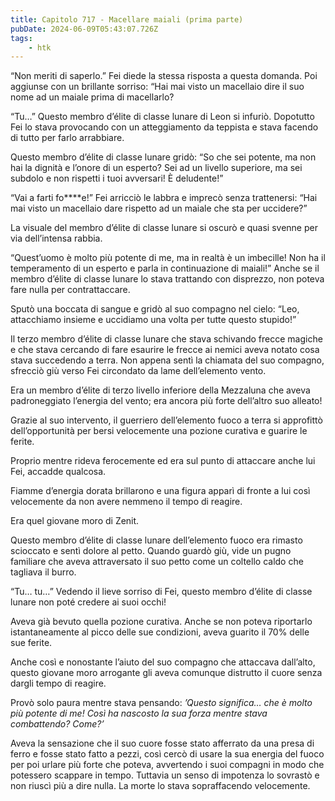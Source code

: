 ```yaml
---
title: Capitolo 717 - Macellare maiali (prima parte)
pubDate: 2024-06-09T05:43:07.726Z
tags:
    - htk
---
```


“Non meriti di saperlo.” Fei diede la stessa risposta a questa domanda. Poi aggiunse con un brillante sorriso: “Hai mai visto un macellaio dire il suo nome ad un maiale prima di macellarlo?

“Tu…” Questo membro d’élite di classe lunare di Leon si infuriò. Dopotutto Fei lo stava provocando con un atteggiamento da teppista e stava facendo di tutto per farlo arrabbiare.

Questo membro d’élite di classe lunare gridò: “So che sei potente, ma non hai la dignità e l’onore di un esperto? Sei ad un livello superiore, ma sei subdolo e non rispetti i tuoi avversari! È deludente!”

“Vai a farti fo****e!” Fei arricciò le labbra e imprecò senza trattenersi: “Hai mai visto un macellaio dare rispetto ad un maiale che sta per uccidere?”

La visuale del membro d’élite di classe lunare si oscurò e quasi svenne per via dell’intensa rabbia.

“Quest’uomo è molto più potente di me, ma in realtà è un imbecille! Non ha il temperamento di un esperto e parla in continuazione di maiali!” Anche se il membro d’élite di classe lunare lo stava trattando con disprezzo, non poteva fare nulla per contrattaccare.

Sputò una boccata di sangue e gridò al suo compagno nel cielo: “Leo, attacchiamo insieme e uccidiamo una volta per tutte questo stupido!”

Il terzo membro d’élite di classe lunare che stava schivando frecce magiche e che stava cercando di fare esaurire le frecce ai nemici aveva notato cosa stava succedendo a terra. Non appena sentì la chiamata del suo compagno, sfrecciò giù verso Fei circondato da lame dell’elemento vento.

Era un membro d’élite di terzo livello inferiore della Mezzaluna che aveva padroneggiato l’energia del vento; era ancora più forte dell’altro suo alleato!

Grazie al suo intervento, il guerriero dell’elemento fuoco a terra si approfittò dell’opportunità per bersi velocemente una pozione curativa e guarire le ferite.

Proprio mentre rideva ferocemente ed era sul punto di attaccare anche lui Fei, accadde qualcosa.

Fiamme d’energia dorata brillarono e una figura apparì di fronte a lui così velocemente da non avere nemmeno il tempo di reagire.

Era quel giovane moro di Zenit.

Questo membro d’élite di classe lunare dell’elemento fuoco era rimasto scioccato e sentì dolore al petto. Quando guardò giù, vide un pugno familiare che aveva attraversato il suo petto come un coltello caldo che tagliava il burro.

“Tu… tu…” Vedendo il lieve sorriso di Fei, questo membro d’élite di classe lunare non poté credere ai suoi occhi!

Aveva già bevuto quella pozione curativa. Anche se non poteva riportarlo istantaneamente al picco delle sue condizioni, aveva guarito il 70% delle sue ferite.

Anche così e nonostante l’aiuto del suo compagno che attaccava dall’alto, questo giovane moro arrogante gli aveva comunque distrutto il cuore senza dargli tempo di reagire.

Provò solo paura mentre stava pensando: <em>’Questo significa… che è molto più potente di me! Così ha nascosto la sua forza mentre stava combattendo? Come?’</em>

Aveva la sensazione che il suo cuore fosse stato afferrato da una presa di ferro e fosse stato fatto a pezzi, così cercò di usare la sua energia del fuoco per poi urlare più forte che poteva, avvertendo i suoi compagni in modo che potessero scappare in tempo. Tuttavia un senso di impotenza lo sovrastò e non riuscì più a dire nulla. La morte lo stava sopraffacendo velocemente.



